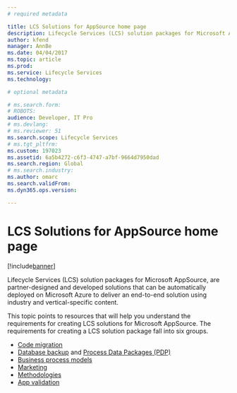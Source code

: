 ```yaml
---
# required metadata

title: LCS Solutions for AppSource home page
description: Lifecycle Services (LCS) solution packages for Microsoft AppSource, are partner-designed and developed solutions that can be automatically deployed on Microsoft Azure to deliver an end-to-end solution using industry and vertical-specific content.
author: kfend
manager: AnnBe
ms.date: 04/04/2017
ms.topic: article
ms.prod: 
ms.service: Lifecycle Services
ms.technology: 

# optional metadata

# ms.search.form: 
# ROBOTS: 
audience: Developer, IT Pro
# ms.devlang: 
# ms.reviewer: 51
ms.search.scope: Lifecycle Services
# ms.tgt_pltfrm: 
ms.custom: 197023
ms.assetid: 6a5b4272-c6f3-4747-a7bf-9664d7950dad
ms.search.region: Global
# ms.search.industry: 
ms.author: omarc
ms.search.validFrom: 
ms.dyn365.ops.version: 

---
```


# LCS Solutions for AppSource home page

[!include[banner](../includes/banner.md)]


Lifecycle Services (LCS) solution packages for Microsoft AppSource, are partner-designed and developed solutions that can be automatically deployed on Microsoft Azure to deliver an end-to-end solution using industry and vertical-specific content.

This topic points to resources that will help you understand the requirements for creating LCS solutions for Microsoft AppSource. The requirements for creating a LCS solution package fall into six groups.

-   [Code migration](code-migration-lcs-solutions.md)
-   [Database backup](database-backup-lcs-solutions.md) and [Process Data Packages (PDP)](process-data-packages-lcs-solutions.md)
-   [Business process models](business-process-modeler-libraries-lcs-solutions.md)
-   [Marketing](marketing-content-lcs-solutions.md)
-   [Methodologies](methodologies-lcs-solutions.md)
-   [App validation](app-validation-lcs-solutions.md)




